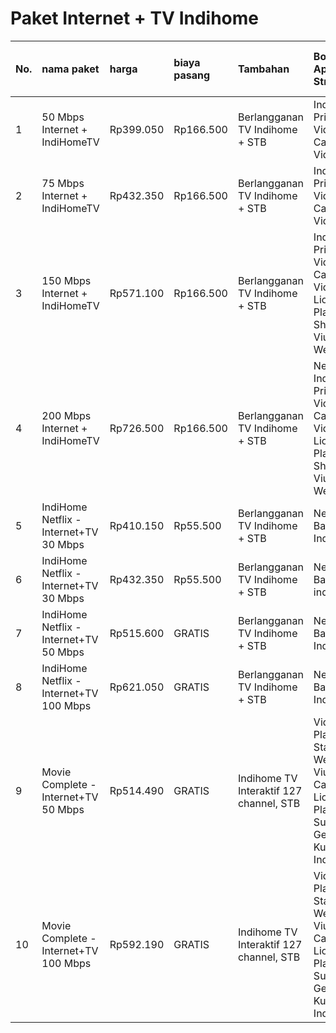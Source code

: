 # Paket Internet + TV Indihome

| No. | nama paket                              | harga     | biaya pasang | Tambahan                                | Bonus Aplikasi Streaming                                                                                            | kecepatan internet | rekomendasi devices yang terhubung |
| :-- | :-------------------------------------- | :-------- | :----------- | :-------------------------------------- | :------------------------------------------------------------------------------------------------------------------ | :----------------- | :--------------------------------- |
| 1   | 50 Mbps Internet + IndiHomeTV           | Rp399.050 | Rp166.500    | Berlangganan TV Indihome + STB          | IndihomeTV, Prime Video, Catchplay, Vidio                                                                           | 50 Mbps            | 5 - 7 Devices                      |
| 2   | 75 Mbps Internet + IndiHomeTV           | Rp432.350 | Rp166.500    | Berlangganan TV Indihome + STB          | IndihomeTV, Prime Video, Catchplay, Vidio                                                                           | 75 Mbps            | 8 - 12 Devices                     |
| 3   | 150 Mbps Internet + IndiHomeTV          | Rp571.100 | Rp166.500    | Berlangganan TV Indihome + STB          | IndihomeTV, Prime Video, Catchplay, Vidio, Lionsgate Play, Shusiroll, Viu, Genflix, WeTV                            | 150 Mbps           | 15 - 20 Devices                    |
| 4   | 200 Mbps Internet + IndiHomeTV          | Rp726.500 | Rp166.500    | Berlangganan TV Indihome + STB          | Netflix, IndihomeTV, Prime Video, Catchplay, Vidio, Lionsgate Play, Shusiroll, Viu, Genflix, WeTV                   | 200 Mbps           | 20 - 25 Devices                    |
| 5   | IndiHome Netflix - Internet+TV 30 Mbps  | Rp410.150 | Rp55.500     | Berlangganan TV Indihome + STB          | Netflix Basic, IndihomeTV,                                                                                          | 30 Mbps            | 3 - 5 Devices                      |
| 6   | IndiHome Netflix - Internet+TV 30 Mbps  | Rp432.350 | Rp55.500     | Berlangganan TV Indihome + STB          | Netflix Basic, indihomeTV                                                                                           | 30 Mbps            | 3 - 5 Devices                      |
| 7   | IndiHome Netflix - Internet+TV 50 Mbps  | Rp515.600 | GRATIS       | Berlangganan TV Indihome + STB          | Netflix Basic, IndihomeTV                                                                                           | 50 Mbps            | 5 - 7 Devices                      |
| 8   | IndiHome Netflix - Internet+TV 100 Mbps | Rp621.050 | GRATIS       | Berlangganan TV Indihome + STB          | Netflix Basic, IndihomeTV                                                                                           | 100 Mbps           | 12 - 15 Devices                    |
| 9   | Movie Complete - Internet+TV 50 Mbps    | Rp514.490 | GRATIS       | Indihome TV Interaktif 127 channel, STB | Vidio Platinum Standard, WeTV iflix, Viu, Catchplay+, Lionsgate Play, Sushiroll, Genflix, Kuncie, Fita,  IndihomeTV | 50 Mbps            | 5 - 7 Devices                      |
| 10  | Movie Complete - Internet+TV 100 Mbps   | Rp592.190 | GRATIS       | Indihome TV Interaktif 127 channel, STB | Vidio Platinum Standard, WeTV iflix, Viu, Catchplay+, Lionsgate Play, Sushiroll, Genflix, Kuncie, Fita,  IndihomeTV | 100 Mbps           | 12 - 15 Devices                    |
